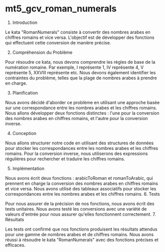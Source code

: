 # mt5_gcv_roman_numerals

1. Introduction

Le kata "RomanNumerals" consiste à convertir des nombres arabes en chiffres romains et vice versa. L'objectif est de développer des fonctions qui effectuent cette conversion de manière précise.

2. Compréhension du Problème

Pour résoudre ce kata, nous devons comprendre les règles de base de la numération romaine. Par exemple, I représente 1, IV représente 4, V représente 5, XXVIII représente  etc.
Nous devons également identifier les contraintes du problème, telles que la plage de nombres arabes à prendre en charge.

3. Planification

Nous avons décidé d'aborder ce problème en utilisant une approche basée sur une correspondance entre les nombres arabes et les chiffres romains.
Nous allons développer deux fonctions distinctes : l'une pour la conversion des nombres arabes en chiffres romains, et l'autre pour la conversion inverse.


4. Conception

Nous allons structurer notre code en utilisant des structures de données pour stocker les correspondances entre les nombres arabes et les chiffres romains.
Pour la conversion inverse, nous utiliserons des expressions régulières pour rechercher et traduire les chiffres romains.

5. Implémentation

Nous avons écrit deux fonctions : arabicToRoman et romanToArabic, qui prennent en charge la conversion des nombres arabes en chiffres romains et vice versa.
Nous avons utilisé des tableaux associatifs pour stocker les correspondances entre les nombres arabes et les chiffres romains.
6. Tests

Pour nous assurer de la précision de nos fonctions, nous avons écrit des tests unitaires.
Nous avons testé les conversions avec une variété de valeurs d'entrée pour nous assurer qu'elles fonctionnent correctement.
7. Résultats

Les tests ont confirmé que nos fonctions produisent les résultats attendus pour une gamme de nombres arabes et de chiffres romains.
Nous avons réussi à résoudre le kata "RomanNumerals" avec des fonctions précises et efficaces.